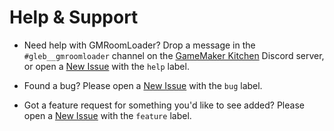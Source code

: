 # Help & Support

* Need help with GMRoomLoader? Drop a message in the `#gleb__gmroomloader` channel on the [GameMaker Kitchen](https://discord.gg/gamemakerkitchen) Discord server, or open a [New Issue](https://github.com/glebtsereteli/GMRoomLoader/issues/new) with the `help` label.

* Found a bug? Please open a [New Issue](https://github.com/glebtsereteli/GMRoomLoader/issues/new) with the `bug` label.

* Got a feature request for something you'd like to see added? Please open a [New Issue](https://github.com/glebtsereteli/GMRoomLoader/issues/new) with the `feature` label.
